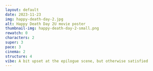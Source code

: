 ```yaml
---
layout: default
date: 2023-11-23
img: happy-death-day-2.jpg
alt: Happy Death Day 2U movie poster
thumbnail-img: happy-death-day-2-small.png
rewatch: 0
characters: 2
super: 3
pace: 3
cinema: 2
structure: 4
vibe: A bit upset at the epilogue scene, but otherwise satisfied
---
```

